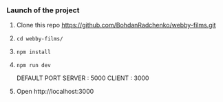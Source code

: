 ### Launch of the project
1. Clone this repo https://github.com/BohdanRadchenko/webby-films.git 
2. `cd webby-films/`
3. `npm install`
4. `npm run dev`    

	DEFAULT PORT
	SERVER : 5000
	CLIENT : 3000		
		
5. Open http://localhost:3000 
